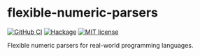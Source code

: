 # flexible-numeric-parsers

[![GitHub CI](https://github.com/patrickt/flexible-numeric-parsers/workflows/CI/badge.svg)](https://github.com/patrickt/flexible-numeric-parsers/actions)
[![Hackage](https://img.shields.io/hackage/v/flexible-numeric-parsers.svg?logo=haskell)](https://hackage.haskell.org/package/flexible-numeric-parsers)
[![MIT license](https://img.shields.io/badge/license-MIT-blue.svg)](LICENSE)

Flexible numeric parsers for real-world programming languages.
